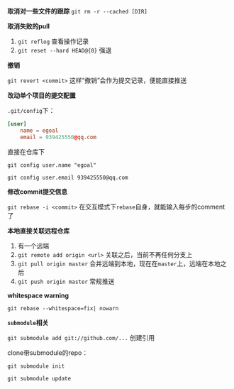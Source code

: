 **取消对一些文件的跟踪** `git rm -r --cached [DIR]`

**取消失败的pull**

1. `git reflog`  查看操作记录
2. `git reset --hard HEAD@{0}` 强退



**撤销**

`git revert <commit>` 这样“撤销”会作为提交记录，便能直接推送



**改动单个项目的提交配置**

`.git/config`下：

```toml
[user]
	name = egoal
	email = 939425550@qq.com
```

直接在仓库下

`git config user.name "egoal"`

`git config user.email 939425550@qq.com`



**修改commit提交信息**

`git rebase -i <commit>` 在交互模式下`rebase`自身，就能输入每步的comment了



**本地直接关联远程仓库**

1. 有一个远端
2. `git remote add origin <url>` 关联之后，当前不再任何分支上
3. `git pull origin master` 合并远端到本地，现在在`master`上，远端在本地之后
4. `git push origin master` 常规推送



**whitespace warning**

`git rebase --whitespace=fix| nowarn`



**`submodule`相关**

`git submodule add git://github.com/...` 创建引用

clone带submodule的repo：

`git submodule init`

`git submodule update`

